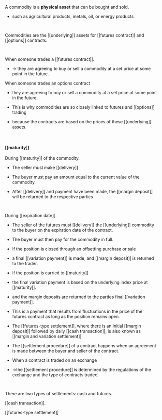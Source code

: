 A commodity is a **physical asset** that can be bought and sold.  

* such as agricultural products, metals, oil, or energy products.  

<br>

Commodities are the [[underlying]] assets for [[futures contract]] and [[options]] contracts.  

<br>

When someone trades a [[futures contract]].  
* -> they are agreeing to buy or sell a commodity at a set price at some point in the future.  

When someone trades an options contract
* they are agreeing to buy or sell a commodity at a set price at some point in the future.  


* This is why commodities are so closely linked to futures and [[options]] trading
* because the contracts are based on the prices of these [[underlying]] assets.  

<br>

#### [[maturity]]

During [[maturity]] of the commodity.  

 
* The seller must make [[delivery]]  

* The buyer must pay an amount equal to the current value of the commodity.  

* After [[delivery]] and payment have been made, the [[margin deposit]] will be returned to the respective parties

<br>

During [[expiration date]].  

* The seller of the futures must [[delivery]] the [[underlying]] commodity to the buyer on the expiration date of the contract.

* The buyer must then pay for the commodity in full.  

* If the position is closed through an offsetting purchase or sale

* a final [[variation payment]] is made, and [[margin deposit]] is returned to the trader.  

* If the position is carried to [[maturity]]

* the final variation payment is based on the underlying index price at [[maturity]].  

* and the margin deposits are returned to the parties final [[variation payment]].  

*  This is a payment that results from fluctuations in the price of the futures contract as long as the position remains open.  

* The [[futures-type settlement]], where there is an initial [[margin deposit]] followed by daily [[cash transaction]], is also known as [[margin and variation settlement]]

* The [[settlement procedure]] of a contract happens when an agreement is made between the buyer and seller of the contract.  

* When a contract is traded on an exchange  

* ->the [[settlement procedure]] is determined by the regulations of the exchange and the type of contracts traded.  

<br>

There are two types of settlements: cash and futures.

[[cash transaction]].  

[[futures-type settlement]]

